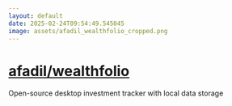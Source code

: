```yaml
---
layout: default
date: 2025-02-24T09:54:49.545045
image: assets/afadil_wealthfolio_cropped.png
---
```


# [afadil/wealthfolio](https://github.com/afadil/wealthfolio)

Open-source desktop investment tracker with local data storage
